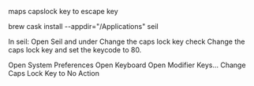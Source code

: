 maps capslock key to escape key


brew cask install --appdir="/Applications" seil

In seil: 
Open Seil and under Change the caps lock key check Change the caps lock key and set the keycode to 80.


Open System Preferences
Open Keyboard
Open Modifier Keys…
Change Caps Lock Key to No Action
